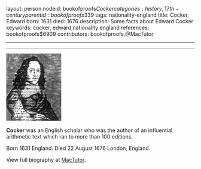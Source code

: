 layout: person
nodeid: bookofproofs$Cocker
categories: history,17th-century
parentid: bookofproofs$339
tags: nationality-england
title: Cocker, Edward
born: 1631
died: 1676
description: Some facts about Edward Cocker
keywords: cocker, edward,nationality england
references: bookofproofs$6909
contributors: bookofproofs,@MacTutor

---


---

![Cocker.jpg](https://github.com/bookofproofs/bookofproofs.github.io/blob/main/_sources/_assets/images/portraits/Cocker.jpg?raw=true)

**Cocker** was an English scholar who was the author of an influential arithmetic text which ran to more than 100 editions.

Born 1631 England. Died 22 August 1676 London, England.


View full biography at [MacTutor](https://mathshistory.st-andrews.ac.uk/Biographies/Cocker/).